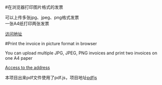 #在浏览器打印图片格式的发票

可以上传多张jpg、jpeg、png格式发票 <br>一张A4纸打印两张发票

[访问地址](https://hlwen.github.io/web-print-invoice/index.html)


#Print the invoice in picture format in browser

You can upload multiple JPG, JPEG, PNG invoices and print two invoices on one A4 paper

[Access to the address](https://hlwen.github.io/web-print-invoice/index.html)

本项目出来pdf文件使用了pdf.js，项目地址[pdfjs](https://github.com/mozilla/pdf.js)
